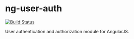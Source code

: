 # ng-user-auth

[![Build Status](https://img.shields.io/travis/guggero/ng-user-auth.svg)](https://travis-ci.org/guggero/ng-user-auth)

User authentication and authorization module for AngularJS.
